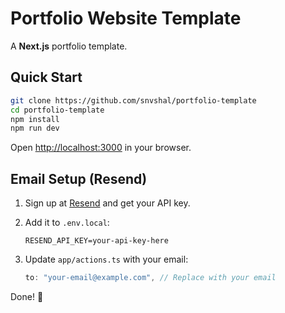 # Portfolio Website Template

A **Next.js** portfolio template.

## Quick Start

```bash
git clone https://github.com/snvshal/portfolio-template  
cd portfolio-template  
npm install  
npm run dev  
```

Open [http://localhost:3000](http://localhost:3000) in your browser.

## Email Setup (Resend)

1. Sign up at [Resend](https://resend.com/) and get your API key.  
2. Add it to `.env.local`:

   ```env
   RESEND_API_KEY=your-api-key-here
   ```

3. Update `app/actions.ts` with your email:

   ```typescript
   to: "your-email@example.com", // Replace with your email
   ```

Done! 🚀
